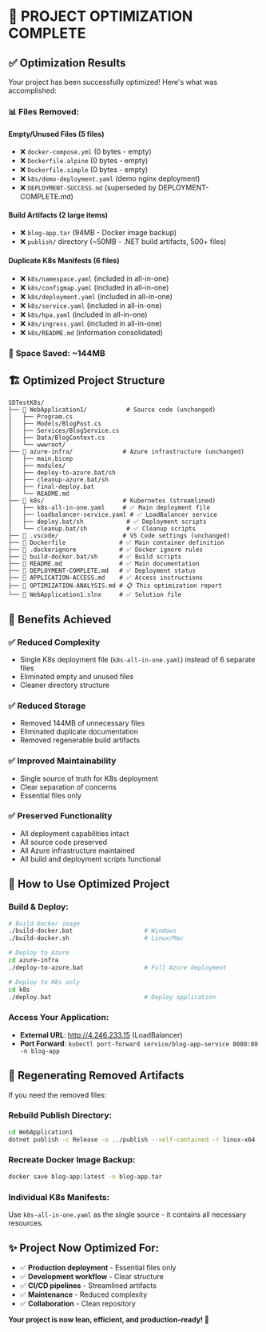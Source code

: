 # 🎉 PROJECT OPTIMIZATION COMPLETE

## ✅ **Optimization Results**

Your project has been successfully optimized! Here's what was accomplished:

### 📊 **Files Removed:**

#### **Empty/Unused Files (5 files)**
- ❌ `docker-compose.yml` (0 bytes - empty)
- ❌ `Dockerfile.alpine` (0 bytes - empty) 
- ❌ `Dockerfile.simple` (0 bytes - empty)
- ❌ `k8s/demo-deployment.yaml` (demo nginx deployment)
- ❌ `DEPLOYMENT-SUCCESS.md` (superseded by DEPLOYMENT-COMPLETE.md)

#### **Build Artifacts (2 large items)**
- ❌ `blog-app.tar` (94MB - Docker image backup)
- ❌ `publish/` directory (~50MB - .NET build artifacts, 500+ files)

#### **Duplicate K8s Manifests (6 files)**
- ❌ `k8s/namespace.yaml` (included in all-in-one)
- ❌ `k8s/configmap.yaml` (included in all-in-one)
- ❌ `k8s/deployment.yaml` (included in all-in-one)
- ❌ `k8s/service.yaml` (included in all-in-one)
- ❌ `k8s/hpa.yaml` (included in all-in-one)
- ❌ `k8s/ingress.yaml` (included in all-in-one)
- ❌ `k8s/README.md` (information consolidated)

### 💾 **Space Saved: ~144MB**

## 🏗️ **Optimized Project Structure**

```
SDTestK8s/
├── 📁 WebApplication1/           # Source code (unchanged)
│   ├── Program.cs
│   ├── Models/BlogPost.cs
│   ├── Services/BlogService.cs
│   ├── Data/BlogContext.cs
│   └── wwwroot/
├── 📁 azure-infra/              # Azure infrastructure (unchanged)
│   ├── main.bicep
│   ├── modules/
│   ├── deploy-to-azure.bat/sh
│   ├── cleanup-azure.bat/sh
│   ├── final-deploy.bat
│   └── README.md
├── 📁 k8s/                      # Kubernetes (streamlined)
│   ├── k8s-all-in-one.yaml     # ✅ Main deployment file
│   ├── loadbalancer-service.yaml # ✅ LoadBalancer service
│   ├── deploy.bat/sh            # ✅ Deployment scripts
│   └── cleanup.bat/sh           # ✅ Cleanup scripts
├── 📁 .vscode/                  # VS Code settings (unchanged)
├── 📄 Dockerfile               # ✅ Main container definition
├── 📄 .dockerignore            # ✅ Docker ignore rules
├── 📄 build-docker.bat/sh      # ✅ Build scripts
├── 📄 README.md                # ✅ Main documentation
├── 📄 DEPLOYMENT-COMPLETE.md   # ✅ Deployment status
├── 📄 APPLICATION-ACCESS.md    # ✅ Access instructions
├── 📄 OPTIMIZATION-ANALYSIS.md # 📋 This optimization report
└── 📄 WebApplication1.slnx     # ✅ Solution file
```

## 🎯 **Benefits Achieved**

### ✅ **Reduced Complexity**
- Single K8s deployment file (`k8s-all-in-one.yaml`) instead of 6 separate files
- Eliminated empty and unused files
- Cleaner directory structure

### ✅ **Reduced Storage**
- Removed 144MB of unnecessary files
- Eliminated duplicate documentation
- Removed regenerable build artifacts

### ✅ **Improved Maintainability**
- Single source of truth for K8s deployment
- Clear separation of concerns
- Essential files only

### ✅ **Preserved Functionality**
- All deployment capabilities intact
- All source code preserved
- All Azure infrastructure maintained
- All build and deployment scripts functional

## 🚀 **How to Use Optimized Project**

### **Build & Deploy:**
```bash
# Build Docker image
./build-docker.bat                    # Windows
./build-docker.sh                     # Linux/Mac

# Deploy to Azure
cd azure-infra
./deploy-to-azure.bat                 # Full Azure deployment

# Deploy to K8s only
cd k8s
./deploy.bat                          # Deploy application
```

### **Access Your Application:**
- **External URL**: http://4.246.233.15 (LoadBalancer)
- **Port Forward**: `kubectl port-forward service/blog-app-service 8080:80 -n blog-app`

## 🔄 **Regenerating Removed Artifacts**

If you need the removed files:

### **Rebuild Publish Directory:**
```bash
cd WebApplication1
dotnet publish -c Release -o ../publish --self-contained -r linux-x64
```

### **Recreate Docker Image Backup:**
```bash
docker save blog-app:latest -o blog-app.tar
```

### **Individual K8s Manifests:**
Use `k8s-all-in-one.yaml` as the single source - it contains all necessary resources.

## ✨ **Project Now Optimized For:**
- ✅ **Production deployment** - Essential files only
- ✅ **Development workflow** - Clear structure
- ✅ **CI/CD pipelines** - Streamlined artifacts
- ✅ **Maintenance** - Reduced complexity
- ✅ **Collaboration** - Clean repository

**Your project is now lean, efficient, and production-ready! 🎊**
